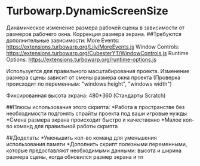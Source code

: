 # Turbowarp.DynamicScreenSize
Динамическое изменение размера рабочей сцены в зависимости от размеров рабочего окна.
Коррекция размера экрана.
##Требуются дополнительные зависимости: 
More Events: https://extensions.turbowarp.org/Lily/MoreEvents.js
Window Controls: https://extensions.turbowarp.org/CubesterYT/WindowControls.js
Runtime Options: https://extensions.turbowarp.org/runtime-options.js

Используется для правильного масштабирования проекта.
Изменение размера сцены зависит от смены размера окна проекта (Проверка происходит по переменным: "windows height", "windows width")

Фиксированная высота экрана: 480*360 (Стандарты Scratch)

##Плюсы использования этого скрипта:
*Работа в пространстве без необходимости подгонять спрайты проекта под ваши игровые нужды
*Смена размера экрана происходит быстро и качественно
*Малое кол-во команд для правильной работы скрипта

##Доделать:
*Уменьшить кол-во команд для уменьшения использования памяти
*Дополнить скрипт полезными переменными, которые предоставляют необходимыми данными: высота и ширина размера сцены, когда обновился размер экрана и тп
